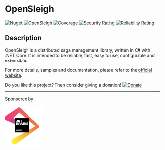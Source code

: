 # OpenSleigh
[![Nuget](https://img.shields.io/nuget/v/OpenSleigh.Core?style=plastic)](https://www.nuget.org/packages/OpenSleigh.Core/)
[![OpenSleigh](https://circleci.com/gh/mizrael/OpenSleigh.svg?style=shield&circle-token=b7635df8feb7c79524db993c3cf962863ad28aa1)](https://app.circleci.com/pipelines/github/mizrael/OpenSleigh)
[![Coverage](https://sonarcloud.io/api/project_badges/measure?project=mizrael_OpenSleigh&metric=coverage)](https://sonarcloud.io/dashboard?id=mizrael_OpenSleigh)
[![Security Rating](https://sonarcloud.io/api/project_badges/measure?project=mizrael_OpenSleigh&metric=security_rating)](https://sonarcloud.io/dashboard?id=mizrael_OpenSleigh)
[![Reliability Rating](https://sonarcloud.io/api/project_badges/measure?project=mizrael_OpenSleigh&metric=reliability_rating)](https://sonarcloud.io/dashboard?id=mizrael_OpenSleigh)

## Description
OpenSleigh is a distributed saga management library, written in C# with .NET Core. 
It is intended to be reliable, fast, easy to use, configurable and extensible.

For more details, samples and documentation, please refer to the [official website](https://www.opensleigh.net/).

Do you like this project? Then consider giving a donation! [![Donate](https://img.shields.io/badge/Donate-PayPal-green.svg)](https://www.paypal.com/donate?business=9F94U4GWN7YS6&currency_code=CAD&item_name=OpenSleigh)

---

Sponsored by 

<a href="https://www.jetbrains.com/opensource/" target="_blank"><img src="./jetbrains.png" title="Jetbrains" width="120px" /></a>
